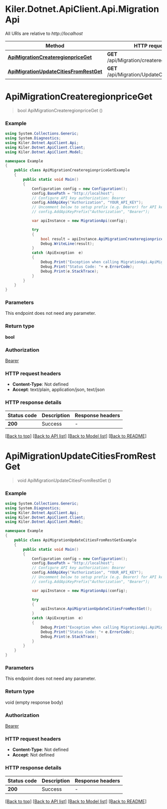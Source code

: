 # Kiler.Dotnet.ApiClient.Api.MigrationApi

All URIs are relative to *http://localhost*

Method | HTTP request | Description
------------- | ------------- | -------------
[**ApiMigrationCreateregionpriceGet**](MigrationApi.md#apimigrationcreateregionpriceget) | **GET** /api/Migration/createregionprice | 
[**ApiMigrationUpdateCitiesFromRestGet**](MigrationApi.md#apimigrationupdatecitiesfromrestget) | **GET** /api/Migration/UpdateCitiesFromRest | 


<a name="apimigrationcreateregionpriceget"></a>
# **ApiMigrationCreateregionpriceGet**
> bool ApiMigrationCreateregionpriceGet ()



### Example
```csharp
using System.Collections.Generic;
using System.Diagnostics;
using Kiler.Dotnet.ApiClient.Api;
using Kiler.Dotnet.ApiClient.Client;
using Kiler.Dotnet.ApiClient.Model;

namespace Example
{
    public class ApiMigrationCreateregionpriceGetExample
    {
        public static void Main()
        {
            Configuration config = new Configuration();
            config.BasePath = "http://localhost";
            // Configure API key authorization: Bearer
            config.AddApiKey("Authorization", "YOUR_API_KEY");
            // Uncomment below to setup prefix (e.g. Bearer) for API key, if needed
            // config.AddApiKeyPrefix("Authorization", "Bearer");

            var apiInstance = new MigrationApi(config);

            try
            {
                bool result = apiInstance.ApiMigrationCreateregionpriceGet();
                Debug.WriteLine(result);
            }
            catch (ApiException  e)
            {
                Debug.Print("Exception when calling MigrationApi.ApiMigrationCreateregionpriceGet: " + e.Message );
                Debug.Print("Status Code: "+ e.ErrorCode);
                Debug.Print(e.StackTrace);
            }
        }
    }
}
```

### Parameters
This endpoint does not need any parameter.

### Return type

**bool**

### Authorization

[Bearer](../README.md#Bearer)

### HTTP request headers

 - **Content-Type**: Not defined
 - **Accept**: text/plain, application/json, text/json


### HTTP response details
| Status code | Description | Response headers |
|-------------|-------------|------------------|
| **200** | Success |  -  |

[[Back to top]](#) [[Back to API list]](../README.md#documentation-for-api-endpoints) [[Back to Model list]](../README.md#documentation-for-models) [[Back to README]](../README.md)

<a name="apimigrationupdatecitiesfromrestget"></a>
# **ApiMigrationUpdateCitiesFromRestGet**
> void ApiMigrationUpdateCitiesFromRestGet ()



### Example
```csharp
using System.Collections.Generic;
using System.Diagnostics;
using Kiler.Dotnet.ApiClient.Api;
using Kiler.Dotnet.ApiClient.Client;
using Kiler.Dotnet.ApiClient.Model;

namespace Example
{
    public class ApiMigrationUpdateCitiesFromRestGetExample
    {
        public static void Main()
        {
            Configuration config = new Configuration();
            config.BasePath = "http://localhost";
            // Configure API key authorization: Bearer
            config.AddApiKey("Authorization", "YOUR_API_KEY");
            // Uncomment below to setup prefix (e.g. Bearer) for API key, if needed
            // config.AddApiKeyPrefix("Authorization", "Bearer");

            var apiInstance = new MigrationApi(config);

            try
            {
                apiInstance.ApiMigrationUpdateCitiesFromRestGet();
            }
            catch (ApiException  e)
            {
                Debug.Print("Exception when calling MigrationApi.ApiMigrationUpdateCitiesFromRestGet: " + e.Message );
                Debug.Print("Status Code: "+ e.ErrorCode);
                Debug.Print(e.StackTrace);
            }
        }
    }
}
```

### Parameters
This endpoint does not need any parameter.

### Return type

void (empty response body)

### Authorization

[Bearer](../README.md#Bearer)

### HTTP request headers

 - **Content-Type**: Not defined
 - **Accept**: Not defined


### HTTP response details
| Status code | Description | Response headers |
|-------------|-------------|------------------|
| **200** | Success |  -  |

[[Back to top]](#) [[Back to API list]](../README.md#documentation-for-api-endpoints) [[Back to Model list]](../README.md#documentation-for-models) [[Back to README]](../README.md)

